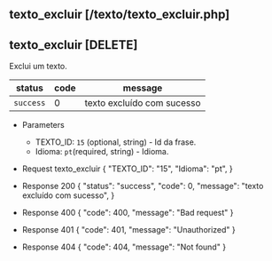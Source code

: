 ## texto_excluir [/texto/texto_excluir.php]

## texto_excluir [DELETE]

Exclui um texto.

status    | code | message
---       | ---  | ---
`success` |  0   | texto excluído com sucesso

+ Parameters 
    + TEXTO_ID: `15` (optional, string) - Id da frase.
    + Idioma: `pt`(required, string) - Idioma.

+ Request texto_excluir
    {
        "TEXTO_ID": "15",
        "Idioma": "pt",
    }

+ Response 200
    {
        "status": "success",
        "code": 0,
        "message": "texto excluído com sucesso",
    }

+ Response 400
    {
        "code": 400,
        "message": "Bad request"
    }

+ Response 401
    {
        "code": 401,
        "message": "Unauthorized"
    }

+ Response 404
    {
        "code": 404,
        "message": "Not found"
    }